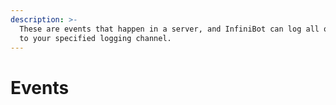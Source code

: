 ```yaml
---
description: >-
  These are events that happen in a server, and InfiniBot can log all of these
  to your specified logging channel.
---
```


# Events

